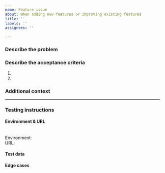 ```yaml
---
name: Feature issue
about: When adding new features or improving existing features
title: ''
labels: ''
assignees: ''

---
```


<!--
Check the following when creating an issue:
* Did you add a proper title?
  * Start with a verb e.g. _Fix_ or _Update_ (imperative mood)
  * Only a capital at the start of the title (except for brand names e.g. _GitHub_)
  * No punctuation
* Did you add it in the right project ([Development](https://github.com/orgs/Phished-BV/projects/2/views/1))?
* Did you add the correct labels?
-->

### Describe the problem

### Describe the acceptance criteria

1.
2.

### Additional context
<!-- specifications, Figma designs, screenshots, videos, information for QA -->

---

### Testing instructions

#### Environment & URL

<br />Environment: ` `
<br />URL: ` `

#### Test data
<!-- database tables, environment variables, feature flags, Postman collection, permissions -->

#### Edge cases
<!-- non-happy paths that should be tested -->
